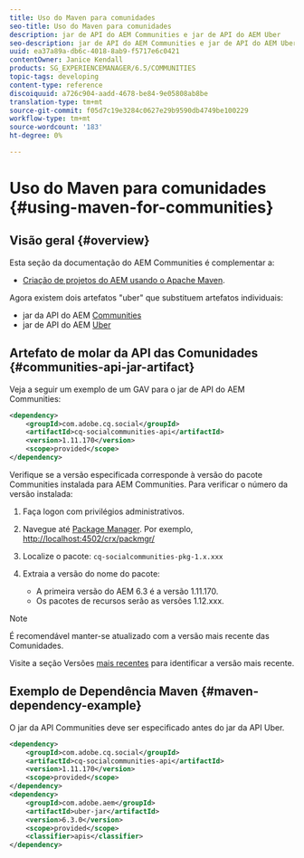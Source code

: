 ```yaml
---
title: Uso do Maven para comunidades
seo-title: Uso do Maven para comunidades
description: jar de API do AEM Communities e jar de API do AEM Uber
seo-description: jar de API do AEM Communities e jar de API do AEM Uber
uuid: ea37a89a-db6c-4018-8ab9-f5717e6c0421
contentOwner: Janice Kendall
products: SG_EXPERIENCEMANAGER/6.5/COMMUNITIES
topic-tags: developing
content-type: reference
discoiquuid: a726c904-aadd-4678-be84-9e05808ab8be
translation-type: tm+mt
source-git-commit: f05d7c19e3284c0627e29b9590db4749be100229
workflow-type: tm+mt
source-wordcount: '183'
ht-degree: 0%

---
```



# Uso do Maven para comunidades {#using-maven-for-communities}

## Visão geral {#overview}

Esta seção da documentação do AEM Communities é complementar a:

* [Criação de projetos do AEM usando o Apache Maven](../../help/sites-developing/ht-projects-maven.md).

Agora existem dois artefatos &quot;uber&quot; que substituem artefatos individuais:

* jar da API do AEM [Communities](#communities-api-jar-artifact)
* jar de API do AEM [Uber](../../help/sites-developing/ht-projects-maven.md#what-is-the-uberjar)

## Artefato de molar da API das Comunidades {#communities-api-jar-artifact}

Veja a seguir um exemplo de um GAV para o jar de API do AEM Communities:

```xml
<dependency>
    <groupId>com.adobe.cq.social</groupId>
    <artifactId>cq-socialcommunities-api</artifactId>
    <version>1.11.170</version>
    <scope>provided</scope>
</dependency>
```

Verifique se a versão especificada corresponde à versão do pacote Communities instalada para AEM Communities. Para verificar o número da versão instalada:

1. Faça logon com privilégios administrativos.
1. Navegue até [Package Manager](../../help/sites-administering/package-manager.md). Por exemplo, [http://localhost:4502/crx/packmgr/](http://localhost:4502/crx/packmgr/)

1. Localize o pacote: `cq-socialcommunities-pkg-1.x.xxx`
1. Extraia a versão do nome do pacote:
   * A primeira versão do AEM 6.3 é a versão 1.11.170.
   * Os pacotes de recursos serão as versões 1.12.xxx.

>[!NOTE]
>
>É recomendável manter-se atualizado com a versão mais recente das Comunidades.
>
>Visite a seção Versões [mais recentes](deploy-communities.md#latest-releases) para identificar a versão mais recente.


## Exemplo de Dependência Maven {#maven-dependency-example}

O jar da API Communities deve ser especificado antes do jar da API Uber.

```xml
<dependency>
    <groupId>com.adobe.cq.social</groupId>
    <artifactId>cq-socialcommunities-api</artifactId>
    <version>1.11.170</version>
    <scope>provided</scope>
</dependency>
<dependency>
    <groupId>com.adobe.aem</groupId>
    <artifactId>uber-jar</artifactId>
    <version>6.3.0</version>
    <scope>provided</scope>
    <classifier>apis</classifier>
</dependency>
```
